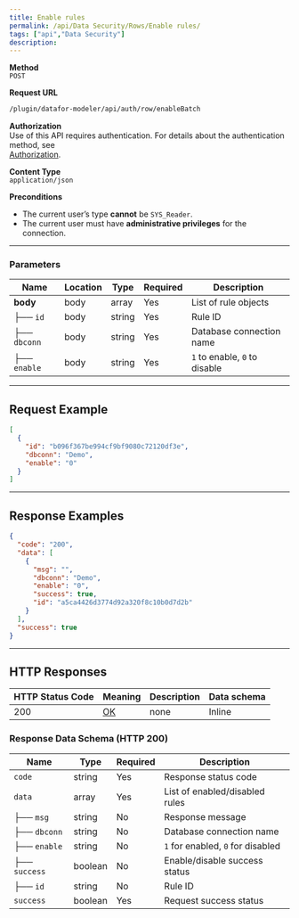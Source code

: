 ```yaml
---
title: Enable rules
permalink: /api/Data Security/Rows/Enable rules/
tags: ["api","Data Security"]
description: 
---
```


**Method**  
`POST`

**Request URL**
```html
/plugin/datafor-modeler/api/auth/row/enableBatch
```

**Authorization**  
Use of this API requires authentication. For details about the authentication method, see  
[Authorization](/api/index/#_5-authentication-security).

**Content Type**  
`application/json`

**Preconditions**
- The current user’s type **cannot** be `SYS_Reader`.
- The current user must have **administrative privileges** for the connection.

---

### **Parameters**

| Name      | Location | Type   | Required | Description |
|-----------|----------|--------|----------|-------------|
| **body**  | body     | array  | Yes      | List of rule objects |
| ├── `id`  | body     | string | Yes      | Rule ID |
| ├── `dbconn` | body | string | Yes      | Database connection name |
| ├── `enable` | body | string | Yes      | `1` to enable, `0` to disable |

---

## **Request Example**

```json
[
  {
    "id": "b096f367be994cf9bf9080c72120df3e",
    "dbconn": "Demo",
    "enable": "0"
  }
]
```

---

## **Response Examples**

```json
{
  "code": "200",
  "data": [
    {
      "msg": "",
      "dbconn": "Demo",
      "enable": "0",
      "success": true,
      "id": "a5ca4426d3774d92a320f8c10b0d7d2b"
    }
  ],
  "success": true
}
```

---

## **HTTP Responses**

| HTTP Status Code | Meaning                                                                 | Description | Data schema |
|------------------|-------------------------------------------------------------------------|------------|------------|
| 200              | [OK](https://tools.ietf.org/html/rfc7231#section-6.3.1)                | none       | Inline     |

### **Response Data Schema (HTTP 200)**

| Name       | Type     | Required | Description |
|-----------|---------|----------|-------------|
| `code`    | string  | Yes      | Response status code |
| `data`    | array   | Yes      | List of enabled/disabled rules |
| ├── `msg` | string  | No       | Response message |
| ├── `dbconn` | string | No    | Database connection name |
| ├── `enable` | string | No    | `1` for enabled, `0` for disabled |
| ├── `success` | boolean | No | Enable/disable success status |
| ├── `id` | string  | No      | Rule ID |
| `success` | boolean | Yes      | Request success status |